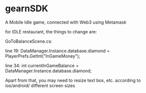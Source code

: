 # gearnSDK
A Mobile Idle game, connected with Web3 using Metamask

for IDLE restaurant, the things to change are:

GoToBalanceScene.cs:

line 19: DataManager.Instance.database.diamond = PlayerPrefs.GetInt("InGameMoney");

line 34: int currentInGameBalance = DataManager.Instance.database.diamond;

Apart from that, you may need to resize text box, etc. according to ios/android/ different screen sizes
